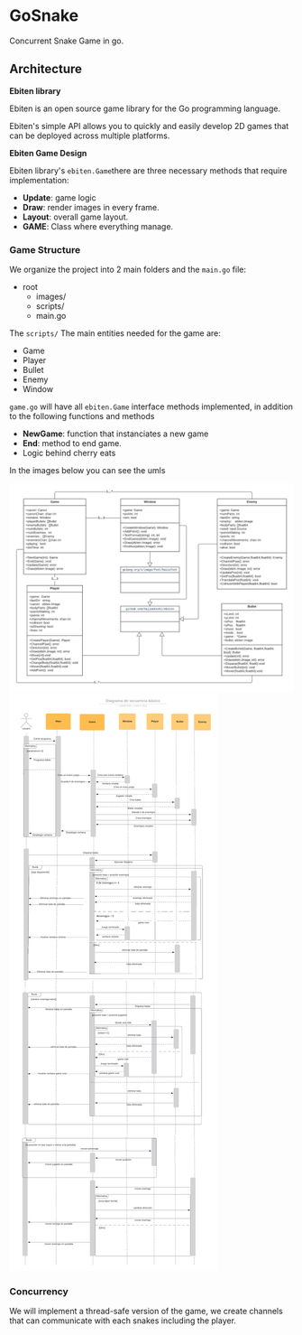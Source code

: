 # GoSnake

Concurrent Snake Game in go.

## Architecture

**Ebiten library**

Ebiten is an open source game library for the Go programming language.

Ebiten's simple API allows you to quickly and easily develop 2D games that can be deployed across multiple platforms.

**Ebiten Game Design**

Ebiten library's `ebiten.Game`there are three necessary methods that require implementation:

- **Update**: game logic
- **Draw**: render images in every frame.
- **Layout**: overall game layout.
- **GAME**: Class where everything manage.

### Game Structure

We organize the project into 2 main folders and the `main.go` file:

- root
  - images/
  - scripts/
  - main.go

The `scripts/` The main entities needed for the game are:

- Game
- Player
- Bullet
- Enemy
- Window

`game.go` will have all `ebiten.Game` interface methods implemented, in addition to the following functions and methods

- **NewGame**: function that instanciates a new game
- **End**: method to end game.
- Logic behind cherry eats

In the images below you can see the umls

![uml](DiagramaDeClases.png)
![uml](DiagramaSecuencia.png)

### Concurrency

We will implement a thread-safe version of the game, we create channels that can communicate with each snakes including the player.
